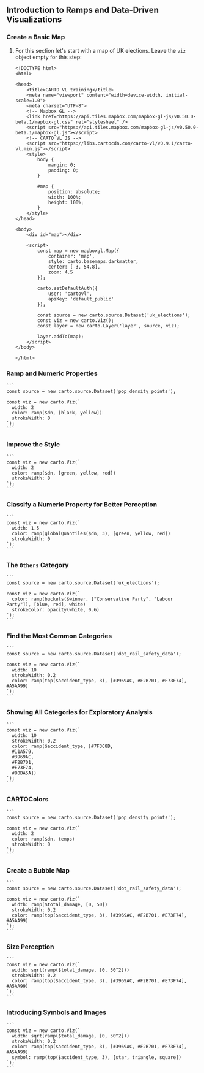 ## Introduction to Ramps and Data-Driven Visualizations



### Create a Basic Map
1. For this section let's start with a map of UK elections. Leave the `viz` object empty for this step:

    ```
    <!DOCTYPE html>
    <html>

    <head>
        <title>CARTO VL training</title>
        <meta name="viewport" content="width=device-width, initial-scale=1.0">
        <meta charset="UTF-8">
        <!-- Mapbox GL -->
        <link href="https://api.tiles.mapbox.com/mapbox-gl-js/v0.50.0-beta.1/mapbox-gl.css" rel="stylesheet" />
        <script src="https://api.tiles.mapbox.com/mapbox-gl-js/v0.50.0-beta.1/mapbox-gl.js"></script>
        <!-- CARTO VL JS -->
        <script src="https://libs.cartocdn.com/carto-vl/v0.9.1/carto-vl.min.js"></script>
        <style>
            body {
                margin: 0;
                padding: 0;
            }

            #map {
                position: absolute;
                width: 100%;
                height: 100%;
            }
        </style>
    </head>

    <body>
        <div id="map"></div>

        <script>
            const map = new mapboxgl.Map({
                container: 'map',
                style: carto.basemaps.darkmatter,
                center: [-3, 54.8],
                zoom: 4.5
            });

            carto.setDefaultAuth({
                user: 'cartovl',
                apiKey: 'default_public'
            });

            const source = new carto.source.Dataset('uk_elections');
            const viz = new carto.Viz();
            const layer = new carto.Layer('layer', source, viz);

            layer.addTo(map);
        </script>
    </body>

    </html>
    ```


### Ramp and Numeric Properties

    ```
    const source = new carto.source.Dataset('pop_density_points');

    const viz = new carto.Viz(`
      width: 2
      color: ramp($dn, [black, yellow])
      strokeWidth: 0
    `);
    ```

### Improve the Style

    ```
    const viz = new carto.Viz(`
      width: 2
      color: ramp($dn, [green, yellow, red])
      strokeWidth: 0
    `);
    ```

### Classify a Numeric Property for Better Perception

    ```
    const viz = new carto.Viz(`
      width: 1.5
      color: ramp(globalQuantiles($dn, 3), [green, yellow, red])
      strokeWidth: 0
    `);
    ```

### The `Others` Category

    ```
    const source = new carto.source.Dataset('uk_elections');
    
    const viz = new carto.Viz(`
      color: ramp(buckets($winner, ["Conservative Party", "Labour Party"]), [blue, red], white)
      strokeColor: opacity(white, 0.6)
    `);
    ```

### Find the Most Common Categories

    ```
    const source = new carto.source.Dataset('dot_rail_safety_data');
    
    const viz = new carto.Viz(`
      width: 10
      strokeWidth: 0.2
      color: ramp(top($accident_type, 3), [#3969AC, #F2B701, #E73F74], #A5AA99)
    `);
    ```

### Showing All Categories for Exploratory Analysis

    ```
    const viz = new carto.Viz(`
      width: 10
      strokeWidth: 0.2
      color: ramp($accident_type, [#7F3C8D,
      #11A579,
      #3969AC,
      #F2B701,
      #E73F74,
      #80BA5A])
    `);
    ```

### CARTOColors

    ```
    const source = new carto.source.Dataset('pop_density_points');
    
    const viz = new carto.Viz(`
      width: 2
      color: ramp($dn, temps)
      strokeWidth: 0
    `);
    ```

### Create a Bubble Map

    ```
    const source = new carto.source.Dataset('dot_rail_safety_data');
    
    const viz = new carto.Viz(`
      width: ramp($total_damage, [0, 50])
      strokeWidth: 0.2
      color: ramp(top($accident_type, 3), [#3969AC, #F2B701, #E73F74], #A5AA99)
    `);
    ```

### Size Perception

    ```
    const viz = new carto.Viz(`
      width: sqrt(ramp($total_damage, [0, 50^2]))
      strokeWidth: 0.2
      color: ramp(top($accident_type, 3), [#3969AC, #F2B701, #E73F74], #A5AA99)
    `);
    ```

### Introducing Symbols and Images

    ```
    const viz = new carto.Viz(`
      width: sqrt(ramp($total_damage, [0, 50^2]))
      strokeWidth: 0.2
      color: ramp(top($accident_type, 3), [#3969AC, #F2B701, #E73F74], #A5AA99)
      symbol: ramp(top($accident_type, 3), [star, triangle, square])
    `);
    ```


